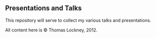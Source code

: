 ## Presentations and Talks

This repository will serve to collect my various talks and presentations.

All content here is © Thomas Lockney, 2012.
